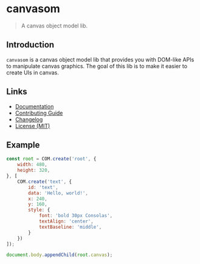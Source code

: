 # canvasom

> A canvas object model lib.

## Introduction

`canvasom` is a canvas object model lib that provides you with DOM-like APIs to manipulate canvas graphics. The goal of this lib is to make it easier to create UIs in canvas.

## Links

- [Documentation](https://github.com/huang2002/canvasom/wiki)
- [Contributing Guide](./CONTRIBUTING.md)
- [Changelog](./CHANGELOG.md)
- [License (MIT)](./LICENSE)

## Example

```js
const root = COM.create('root', {
    width: 480,
    height: 320,
}, [
    COM.create('text', {
        id: 'text',
        data: 'Hello, world!',
        x: 240,
        y: 160,
        style: {
            font: 'bold 30px Consolas',
            textAlign: 'center',
            textBaseline: 'middle',
        }
    })
]);

document.body.appendChild(root.canvas);
```
